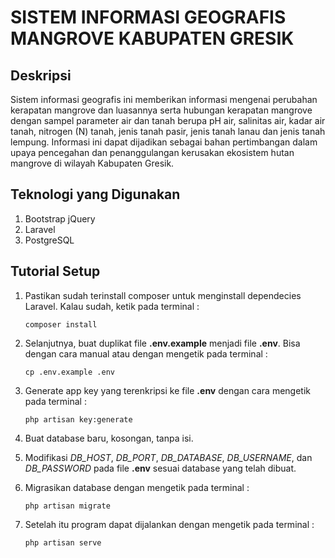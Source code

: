 # SISTEM INFORMASI GEOGRAFIS MANGROVE KABUPATEN GRESIK

## Deskripsi

Sistem informasi geografis ini memberikan informasi mengenai perubahan kerapatan mangrove dan luasannya serta hubungan kerapatan mangrove dengan sampel parameter air dan tanah berupa pH air, salinitas air, kadar air tanah, nitrogen (N) tanah, jenis tanah pasir, jenis tanah lanau dan jenis tanah lempung. Informasi ini dapat dijadikan sebagai bahan pertimbangan dalam upaya pencegahan dan penanggulangan kerusakan ekosistem hutan mangrove di wilayah Kabupaten Gresik.

## Teknologi yang Digunakan

1. Bootstrap jQuery
2. Laravel
3. PostgreSQL

## Tutorial Setup

1. Pastikan sudah terinstall composer untuk menginstall dependecies Laravel. Kalau sudah, ketik pada terminal :
    ```
    composer install
    ```

2. Selanjutnya, buat duplikat file **.env.example** menjadi file **.env**. Bisa dengan cara manual atau dengan mengetik pada terminal :
    ```
    cp .env.example .env
    ```
   
3. Generate app key yang terenkripsi ke file **.env** dengan cara mengetik pada terminal :
    ```
    php artisan key:generate
    ```
   
4. Buat database baru, kosongan, tanpa isi.
   
5. Modifikasi *DB_HOST*, *DB_PORT*, *DB_DATABASE*, *DB_USERNAME*, dan *DB_PASSWORD* pada file **.env** sesuai database yang telah dibuat.
   
6. Migrasikan database dengan mengetik pada terminal :
    ```
    php artisan migrate
    ```
    
7. Setelah itu program dapat dijalankan dengan mengetik pada terminal :
    ```
    php artisan serve
    ```
